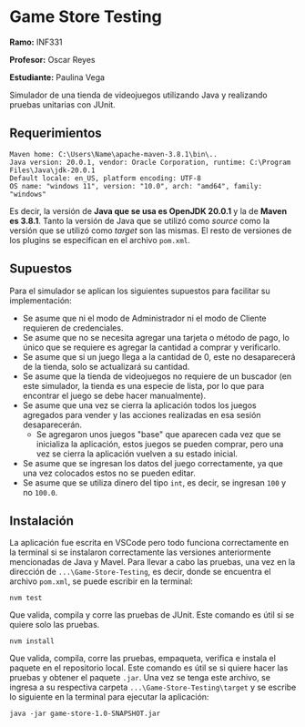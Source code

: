 # Game Store Testing

**Ramo:** INF331

**Profesor:** Oscar Reyes

**Estudiante:** Paulina Vega

Simulador de una tienda de videojuegos utilizando Java y realizando pruebas unitarias con JUnit.

## Requerimientos

```
Maven home: C:\Users\Name\apache-maven-3.8.1\bin\..
Java version: 20.0.1, vendor: Oracle Corporation, runtime: C:\Program Files\Java\jdk-20.0.1
Default locale: en_US, platform encoding: UTF-8
OS name: "windows 11", version: "10.0", arch: "amd64", family: "windows"
```
Es decir, la versión de **Java que se usa es OpenJDK 20.0.1** y la de **Maven es 3.8.1**. Tanto la versión de Java que se utilizó como _source_ como la versión que se utilizó como _target_ son las mismas. El resto de versiones de los plugins se especifican en el archivo `pom.xml`.

## Supuestos 

Para el simulador se aplican los siguientes supuestos para facilitar su implementación:
- Se asume que ni el modo de Administrador ni el modo de Cliente requieren de credenciales.
- Se asume que no se necesita agregar una tarjeta o método de pago, lo único que se requiere es agregar la cantidad a comprar y verificarlo.
- Se asume que si un juego llega a la cantidad de 0, este no desaparecerá de la tienda, solo se actualizará su cantidad.
- Se asume que la tienda de videojuegos no requiere de un buscador (en este simulador, la tienda es una especie de lista, por lo que para encontrar el juego se debe hacer manualmente).
- Se asume que una vez se cierra la aplicación todos los juegos agregados para vender y las acciones realizadas en esa sesión desaparecerán.
  - Se agregaron unos juegos "base" que aparecen cada vez que se inicializa la aplicación, estos juegos se pueden comprar, pero una vez se cierra la aplicación vuelven a su estado inicial.
- Se asume que se ingresan los datos del juego correctamente, ya que una vez colocados estos no se pueden editar.
- Se asume que se utiliza dinero del tipo `int`, es decir, se ingresan `100` y no `100.0`.

## Instalación

La aplicación fue escrita en VSCode pero todo funciona correctamente en la terminal si se instalaron correctamente las versiones anteriormente mencionadas de Java y Mavel. Para llevar a cabo las pruebas, una vez en la dirección de `...\Game-Store-Testing`, es decir, donde se encuentra el archivo `pom.xml`, se puede escribir en la terminal:

```
nvm test
```
Que valida, compila y corre las pruebas de JUnit. Este comando es útil si se quiere solo las pruebas.

```
nvm install
```
Que valida, compila, corre las pruebas, empaqueta, verifica e instala el paquete en el repositorio local. Este comando es útil se si quiere hacer las pruebas y obtener el paquete `.jar`. Una vez se tenga este archivo, se ingresa a su respectiva carpeta `...\Game-Store-Testing\target` y se escribe lo siguiente en la terminal para ejecutar la aplicación:

```
java -jar game-store-1.0-SNAPSHOT.jar
```


